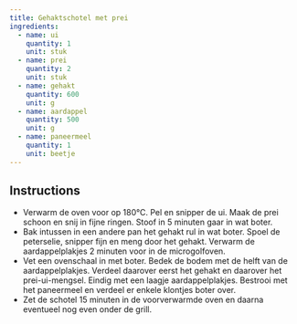 ```yaml
---
title: Gehaktschotel met prei
ingredients:
  - name: ui
    quantity: 1
    unit: stuk
  - name: prei
    quantity: 2
    unit: stuk
  - name: gehakt
    quantity: 600
    unit: g
  - name: aardappel
    quantity: 500
    unit: g
  - name: paneermeel
    quantity: 1
    unit: beetje
---
```

## Instructions
- Verwarm de oven voor op 180°C. Pel en snipper de ui. Maak de prei schoon en snij in fijne ringen. Stoof in 5 minuten gaar in wat boter.
- Bak intussen in een andere pan het gehakt rul in wat boter. Spoel de peterselie, snipper fijn en meng door het gehakt. Verwarm de aardappelplakjes 2 minuten voor in de microgolfoven.
- Vet een ovenschaal in met boter. Bedek de bodem met de helft van de aardappelplakjes. Verdeel daarover eerst het gehakt en daarover het prei-ui-mengsel. Eindig met een laagje aardappelplakjes. Bestrooi met het paneermeel en verdeel er enkele klontjes boter over.
- Zet de schotel 15 minuten in de voorverwarmde oven en daarna eventueel nog even onder de grill.

<Recipe />
